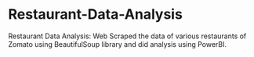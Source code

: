 # Restaurant-Data-Analysis

Restaurant Data Analysis: Web Scraped the data of various restaurants of Zomato using BeautifulSoup library
and did analysis using PowerBI.
